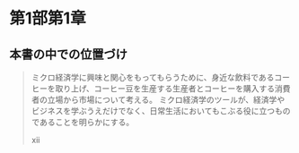 第1部第1章
====

本書の中での位置づけ
---

> ミクロ経済学に興味と関心をもってもらうために、身近な飲料であるコーヒーを取り上げ、コーヒー豆を生産する生産者とコーヒーを購入する消費者の立場から市場について考える。
> ミクロ経済学のツールが、経済学やビジネスを学ぶうえだけでなく、日常生活においてもこぶる役に立つものであることを明らかにする。
> <footer>xii</footer>


